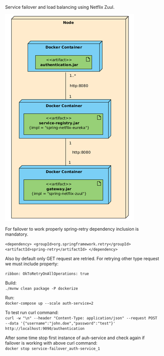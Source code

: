 Service failover and load balancing using Netflix Zuul.
 
 ![](docs/deployment.png)

For failover to work properly spring-retry dependency inclusion is mandatory.

`<dependency>
    <groupId>org.springframework.retry</groupId>
    <artifactId>spring-retry</artifactId>
</dependency>`

Also by default only GET request are retried. For retrying other type request we must include property:

`ribbon:
   OkToRetryOnAllOperations: true`

 Build:  
 `./mvnw clean package -P dockerize`
 
 Run:  
 `docker-compose up --scale auth-service=2`
 
 To test run curl command:  
 `curl -w "\n" --header "Content-Type: application/json" --request POST --data '{"username":"john.doe","password":"test"}' http://localhost:9090/authentication`
 
 After some time stop first instance of auh-service and check again if failover is working with above curl command:  
 `docker stop service-failover_auth-service_1`